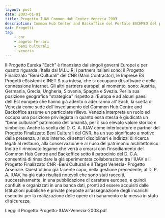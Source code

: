 ```yaml
---
layout: post
date: 2003-01-01
title: Progetto IUAV Common Hub Center Venezia 2003
description: Common Hub Center and Backoffice del Portale EACHMED del progetto European Agency  for Cultural Heritage
cat: Progetti
tag:
    - cnr
    - angelo ferrari
    - beni bulturali
    - venezia
---
```


Il Progetto Eureka "Each" è finanziato dai singoli governi Europei  e per quanto riguarda l'Italia dal M.I.U.R; i partners italiani sono: il Progetto Finalizzato "Beni Culturali" del CNR (Main Contractor), le Imprese ES  Progetti eSsistemi e INET S.p.a intesa, che si occupano di software e della connessione Internet. Gli altri partners europei, al momento, sono: Austria, Germania, Grecia, Ungheria, Slovenia, Spagna e Svezia. Per la sua posizione  geografica "strategica" rispetto all'Europa e ad alcuni paesi dell'Est europeo che hanno già aderito o aderiranno all' Each, la scelta di Venezia come sede dell'insediamento del Common Hub Centre and Backoffice assume un particolare rilievo.
Venezia interpreta un ruolo ed occupa una posizione privilegiata in quanto essa stessa è giudicata un "bene culturale" patrimonio dell'umanità, per il suo elevato valore storico e simbolico. Anche la scelta del D. C. A. IUAV come interlocutore e partner del Progetto Finalizzato Beni Culturali del CNR, ha un suo significato a motivo della presenza, al suo interno, di settori disciplinari e indirizzi di ricerca  legati al restauro, alla conservazione e al riuso del patrimonio architettonico. Inoltre il rinnovato legame che verrà a crearsi con l'insediamento del Common  Hub Centre and Backoffice  sotto il patrocinio del D. C.A. consentirà di rinsaldare la già sperimentata collaborazione tra l'IUAV e il Progetto Finalizzato CNR -Beni Culturali  e il Target Venezia- Progetto Arsenale. Quest'ultimo già facente capo, nella gestione precedente, al D. P. A. IUAV, ha già dato risultati notevoli che sono stati raccolti, successivamente, in una pubblicazione di carattere europeo, e quindi confluiti e organizzati in una banca dati, pronti ad essere acquisiti dalle Istituzioni pubbliche e private preposte all'assegnazione degli incarichi esecutivi per la realizzazione delle opere di risanamento e la messa in stato di sicurezza.

Leggi il Progetto Progetto-IUAV-Venezia-2003.pdf